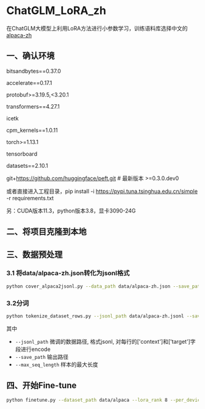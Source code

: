 # ChatGLM_LoRA_zh
在ChatGLM大模型上利用LoRA方法进行小参数学习，训练语料库选择中文的[alpaca-zh](https://huggingface.co/datasets/shibing624/alpaca-zh)

## 一、确认环境

bitsandbytes==0.37.0

accelerate==0.17.1

protobuf>=3.19.5,<3.20.1

transformers==4.27.1

icetk

cpm_kernels==1.0.11

torch>=1.13.1

tensorboard

datasets==2.10.1

git+https://github.com/huggingface/peft.git  # 最新版本 >=0.3.0.dev0

或者直接进入工程目录，pip install -i https://pypi.tuna.tsinghua.edu.cn/simple -r requirements.txt

另：CUDA版本11.3，python版本3.8，显卡3090-24G

## 二、将项目克隆到本地
## 三、数据预处理
### 3.1 将data/alpaca-zh.json转化为jsonl格式
 ```bash
 python cover_alpaca2jsonl.py --data_path data/alpaca-zh.json --save_path data/alpaca-zh.jsonl
 ```
 
 ### 3.2分词
 ```bash
 python tokenize_dataset_rows.py --jsonl_path data/alpaca-zh.jsonl --save_path data/alpaca-zh --max_seq_length 200
 ```
其中 
- `--jsonl_path` 微调的数据路径, 格式jsonl, 对每行的['context']和['target']字段进行encode
- `--save_path` 输出路径
- `--max_seq_length` 样本的最大长度

## 四、开始Fine-tune
```bash
python finetune.py --dataset_path data/alpaca --lora_rank 8 --per_device_train_batch_size 6 --gradient_accumulation_steps 1 --max_steps 23800 --save_steps 1000 --save_total_limit 2 --learning_rate 1e-4 --fp16 --remove_unused_columns false --logging_steps 50 --output_dir output
```
